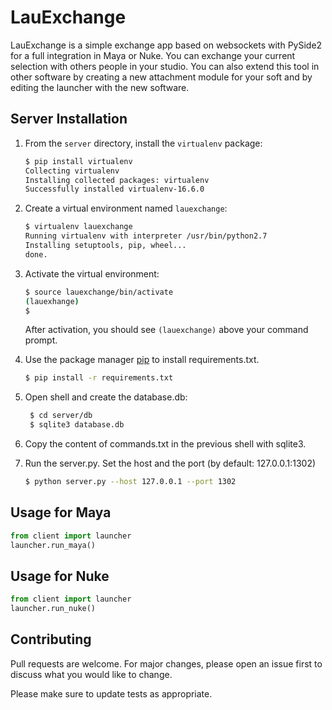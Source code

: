 # LauExchange

LauExchange is a simple exchange app based on websockets with PySide2 for a full integration in Maya or Nuke.
You can exchange your current selection with others people in your studio.
You can also extend this tool in other software by creating a new attachment module for your soft and by editing the launcher with the new software.

## Server Installation

1. From the `server` directory, install the `virtualenv` package:

   ```bash
   $ pip install virtualenv
   Collecting virtualenv
   Installing collected packages: virtualenv
   Successfully installed virtualenv-16.6.0
   ```

2. Create a virtual environment named `lauexchange`:

   ```bash
   $ virtualenv lauexchange
   Running virtualenv with interpreter /usr/bin/python2.7
   Installing setuptools, pip, wheel...
   done.
   ```

3. Activate the virtual environment:

   ```bash
   $ source lauexchange/bin/activate
   (lauexhange)
   $
   ```

   After activation, you should see `(lauexchange)` above your command prompt.

4. Use the package manager [pip](https://pip.pypa.io/en/stable/) to install requirements.txt.

    ```bash
    $ pip install -r requirements.txt
    ```
5. Open shell and create the database.db:

   ```bash
    $ cd server/db
    $ sqlite3 database.db
    ```
6. Copy the content of commands.txt in the previous shell with sqlite3.

7. Run the server.py. Set the host and the port (by default: 127.0.0.1:1302)

    ```bash
    $ python server.py --host 127.0.0.1 --port 1302
    ```

## Usage for Maya

```python
from client import launcher
launcher.run_maya()
```

## Usage for Nuke

```python
from client import launcher
launcher.run_nuke()
```

## Contributing
Pull requests are welcome. For major changes, please open an issue first to discuss what you would like to change.

Please make sure to update tests as appropriate.
